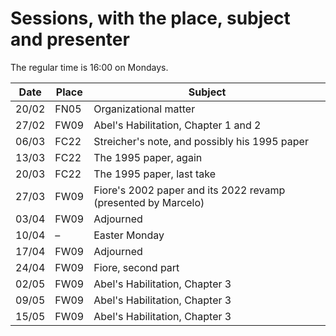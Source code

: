 # Sessions, with the place, subject and presenter

The regular time is 16:00 on Mondays.

Date | Place | Subject
--------|-------|-------
20/02 | FN05 | Organizational matter
27/02 | FW09 | Abel's Habilitation, Chapter 1 and 2
06/03 | FC22 | Streicher's note, and possibly his 1995 paper
13/03 | FC22 | The 1995 paper, again
20/03 | FC22 | The 1995 paper, last take 
27/03 | FW09 | Fiore's 2002 paper and its 2022 revamp (presented by Marcelo)
03/04 | FW09 | Adjourned
10/04 | – | Easter Monday
17/04 | FW09 | Adjourned
24/04 | FW09 | Fiore, second part
02/05 | FW09 | Abel's Habilitation, Chapter 3
09/05 | FW09 | Abel's Habilitation, Chapter 3
15/05 | FW09 | Abel's Habilitation, Chapter 3